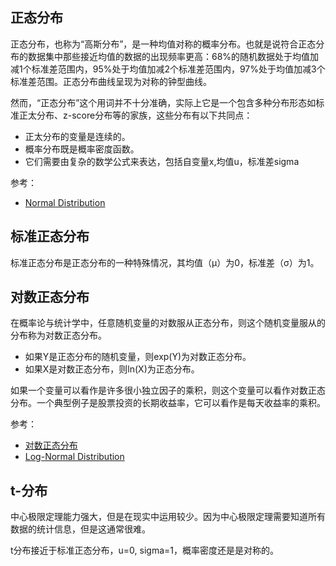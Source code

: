 ## 正态分布

正态分布，也称为“高斯分布”，是一种均值对称的概率分布。也就是说符合正态分布的数据集中那些接近均值的数据的出现频率更高：68%的随机数据处于均值加减1个标准差范围内，95%处于均值加减2个标准差范围内，97%处于均值加减3个标准差范围。正态分布曲线呈现为对称的钟型曲线。

然而，“正态分布”这个用词并不十分准确，实际上它是一个包含多种分布形态如标准正太分布、z-score分布等的家族，这些分布有以下共同点：

- 正太分布的变量是连续的。
- 概率分布既是概率密度函数。
- 它们需要由复杂的数学公式来表达，包括自变量x,均值u，标准差sigma

参考：

- [Normal Distribution](https://www.investopedia.com/terms/n/normaldistribution.asp)

## 标准正态分布

标准正态分布是正态分布的一种特殊情况，其均值（μ）为0，标准差（σ）为1。

## 对数正态分布

在概率论与统计学中，任意随机变量的对数服从正态分布，则这个随机变量服从的分布称为对数正态分布。

- 如果Y是正态分布的随机变量，则exp(Y)为对数正态分布。
- 如果X是对数正态分布，则ln(X)为正态分布。

如果一个变量可以看作是许多很小独立因子的乘积，则这个变量可以看作对数正态分布。一个典型例子是股票投资的长期收益率，它可以看作是每天收益率的乘积。

参考：

- [对数正态分布](https://zh.wikipedia.org/wiki/%E5%AF%B9%E6%95%B0%E6%AD%A3%E6%80%81%E5%88%86%E5%B8%83)
- [Log-Normal Distribution](https://www.investopedia.com/terms/l/log-normal-distribution.asp)

## t-分布

中心极限定理能力强大，但是在现实中运用较少。因为中心极限定理需要知道所有数据的统计信息，但是这通常很难。

t分布接近于标准正态分布，u=0, sigma=1，概率密度还是是对称的。
